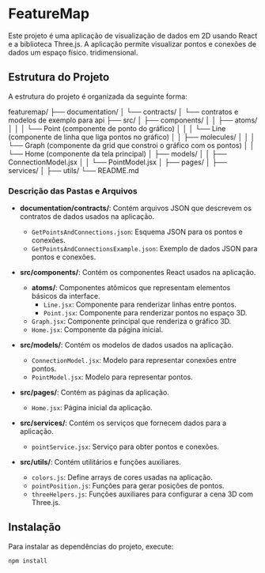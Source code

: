 # FeatureMap

Este projeto é uma aplicação de visualização de dados em 2D usando React e a biblioteca Three.js. A aplicação permite visualizar pontos e conexões de dados um espaço físico. tridimensional.

## Estrutura do Projeto

A estrutura do projeto é organizada da seguinte forma:

featuremap/
├── documentation/
│   └── contracts/
│       └── contratos e modelos de exemplo para api
├── src/
│   ├── components/
│   │   ├── atoms/
│   │   │   └── Point (componente de ponto do gráfico)
│   │   │   └── Line (componente de linha que liga pontos no gráfico)
│   │   ├── molecules/
│   │   │   └── Graph (componente da grid que constroi o gráfico com os pontos)
│   │   └── Home (componente da tela principal)
│   ├── models/
│   │   ├── ConnectionModel.jsx
│   │   └── PointModel.jsx
│   ├── pages/
│   ├── services/
│   ├── utils/
└── README.md


### Descrição das Pastas e Arquivos

- **documentation/contracts/**: Contém arquivos JSON que descrevem os contratos de dados usados na aplicação.
  - `GetPointsAndConnections.json`: Esquema JSON para os pontos e conexões.
  - `GetPointsAndConnectionsExample.json`: Exemplo de dados JSON para pontos e conexões.

- **src/components/**: Contém os componentes React usados na aplicação.
  - **atoms/**: Componentes atômicos que representam elementos básicos da interface.
    - `Line.jsx`: Componente para renderizar linhas entre pontos.
    - `Point.jsx`: Componente para renderizar pontos no espaço 3D.
  - `Graph.jsx`: Componente principal que renderiza o gráfico 3D.
  - `Home.jsx`: Componente da página inicial.

- **src/models/**: Contém os modelos de dados usados na aplicação.
  - `ConnectionModel.jsx`: Modelo para representar conexões entre pontos.
  - `PointModel.jsx`: Modelo para representar pontos.

- **src/pages/**: Contém as páginas da aplicação.
  - `Home.jsx`: Página inicial da aplicação.

- **src/services/**: Contém os serviços que fornecem dados para a aplicação.
  - `pointService.jsx`: Serviço para obter pontos e conexões.

- **src/utils/**: Contém utilitários e funções auxiliares.
  - `colors.js`: Define arrays de cores usadas na aplicação.
  - `pointPosition.js`: Funções para gerar posições de pontos.
  - `threeHelpers.js`: Funções auxiliares para configurar a cena 3D com Three.js.


## Instalação

Para instalar as dependências do projeto, execute:

```sh
npm install